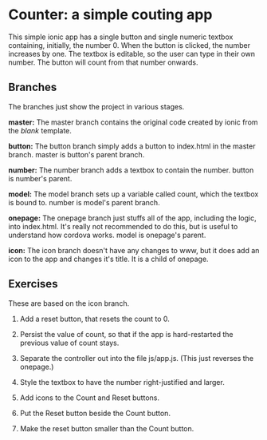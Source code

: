 # Counter: a simple couting app
This simple ionic app has a single button and single numeric textbox containing, initially, the number 0.
When the button is clicked, the number increases by one.
The textbox is editable, so the user can type in their own number.
The button will count from that number onwards.

## Branches
The branches just show the project in various stages.

**master:** The master branch contains the original code created by ionic from the *blank* template.

**button:** The button branch simply adds a button to index.html in the master branch. master is button's parent branch.

**number:** The number branch adds a textbox to contain the number. button is number's parent.

**model:** The model branch sets up a variable called count, which the textbox is bound to. number is model's parent branch.

**onepage:** The onepage branch just stuffs all of the app, including the logic, into index.html. It's really not recommended to do this, but is useful to understand how cordova works. model is onepage's parent.

**icon:** The icon branch doesn't have any changes to www, but it does add an icon to the app and changes it's title. It is a child of onepage.

## Exercises
These are based on the icon branch.

1. Add a reset button, that resets the count to 0.

2. Persist the value of count, so that if the app is hard-restarted the previous value of count stays.

3. Separate the controller out into the file js/app.js. (This just reverses the onepage.)

4. Style the textbox to have the number right-justified and larger.

5. Add icons to the Count and Reset buttons.

6. Put the Reset button beside the Count button.

7. Make the reset button smaller than the Count button.
